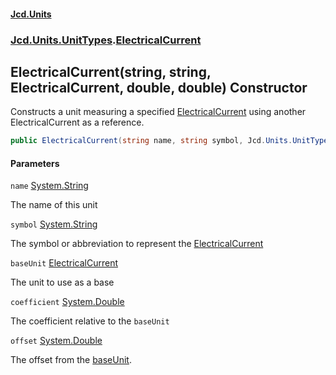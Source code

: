 #### [Jcd.Units](index.md 'index')
### [Jcd.Units.UnitTypes](Jcd.Units.UnitTypes.md 'Jcd.Units.UnitTypes').[ElectricalCurrent](Jcd.Units.UnitTypes.ElectricalCurrent.md 'Jcd.Units.UnitTypes.ElectricalCurrent')

## ElectricalCurrent(string, string, ElectricalCurrent, double, double) Constructor

Constructs a unit measuring a specified [ElectricalCurrent](Jcd.Units.UnitTypes.ElectricalCurrent.md 'Jcd.Units.UnitTypes.ElectricalCurrent') using another ElectricalCurrent as a reference.

```csharp
public ElectricalCurrent(string name, string symbol, Jcd.Units.UnitTypes.ElectricalCurrent baseUnit, double coefficient, double offset=0.0);
```
#### Parameters

<a name='Jcd.Units.UnitTypes.ElectricalCurrent.ElectricalCurrent(string,string,Jcd.Units.UnitTypes.ElectricalCurrent,double,double).name'></a>

`name` [System.String](https://docs.microsoft.com/en-us/dotnet/api/System.String 'System.String')

The name of this unit

<a name='Jcd.Units.UnitTypes.ElectricalCurrent.ElectricalCurrent(string,string,Jcd.Units.UnitTypes.ElectricalCurrent,double,double).symbol'></a>

`symbol` [System.String](https://docs.microsoft.com/en-us/dotnet/api/System.String 'System.String')

The symbol or abbreviation to represent the [ElectricalCurrent](Jcd.Units.UnitTypes.ElectricalCurrent.md 'Jcd.Units.UnitTypes.ElectricalCurrent')

<a name='Jcd.Units.UnitTypes.ElectricalCurrent.ElectricalCurrent(string,string,Jcd.Units.UnitTypes.ElectricalCurrent,double,double).baseUnit'></a>

`baseUnit` [ElectricalCurrent](Jcd.Units.UnitTypes.ElectricalCurrent.md 'Jcd.Units.UnitTypes.ElectricalCurrent')

The unit to use as a base

<a name='Jcd.Units.UnitTypes.ElectricalCurrent.ElectricalCurrent(string,string,Jcd.Units.UnitTypes.ElectricalCurrent,double,double).coefficient'></a>

`coefficient` [System.Double](https://docs.microsoft.com/en-us/dotnet/api/System.Double 'System.Double')

The coefficient relative to the `baseUnit`

<a name='Jcd.Units.UnitTypes.ElectricalCurrent.ElectricalCurrent(string,string,Jcd.Units.UnitTypes.ElectricalCurrent,double,double).offset'></a>

`offset` [System.Double](https://docs.microsoft.com/en-us/dotnet/api/System.Double 'System.Double')

The offset from the [baseUnit](Jcd.Units.UnitTypes.ElectricalCurrent.ElectricalCurrent(string,string,Jcd.Units.UnitTypes.ElectricalCurrent,double,double).md#Jcd.Units.UnitTypes.ElectricalCurrent.ElectricalCurrent(string,string,Jcd.Units.UnitTypes.ElectricalCurrent,double,double).baseUnit 'Jcd.Units.UnitTypes.ElectricalCurrent.ElectricalCurrent(string, string, Jcd.Units.UnitTypes.ElectricalCurrent, double, double).baseUnit').
